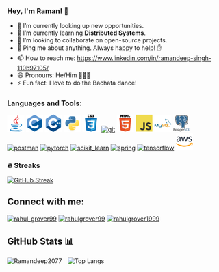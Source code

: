 ### Hey, I'm Raman! 👋

<!--
**Ramandeep2077/Ramandeep2077** is a ✨ _special_ ✨ repository because its `README.md` (this file) appears on your GitHub profile.

Here are some ideas to get you started:




-->
* 🔭 I’m currently looking up new opportunities.
* 🌱  I’m currently learning **Distributed Systems**.
* 👯  I’m looking to collaborate on open-source projects.
* 💬  Ping me about anything. Always happy to help! ✋
* 📫  How to reach me: https://www.linkedin.com/in/ramandeep-singh-110b97105/
* 😄  Pronouns: He/Him 🙍🏻‍♂️
* ⚡  Fun fact: I love to do the Bachata dance!

<h3 align="left">Languages and Tools:</h3>
<p align="left">
    <a href="https://www.java.com" target="_blank" rel="noreferrer"><img src="https://raw.githubusercontent.com/devicons/devicon/master/icons/java/java-original.svg" alt="java" width="40" height="40"/></a>
    <a href="https://www.cprogramming.com/" target="_blank" rel="noreferrer"><img src="https://raw.githubusercontent.com/devicons/devicon/master/icons/c/c-original.svg" alt="c" width="40" height="40"/></a>
    <a href="https://www.w3schools.com/cpp/" target="_blank" rel="noreferrer"><img src="https://raw.githubusercontent.com/devicons/devicon/master/icons/cplusplus/cplusplus-original.svg" alt="cplusplus" width="40" height="40"/></a>
    <a href="https://www.python.org" target="_blank" rel="noreferrer"><img src="https://raw.githubusercontent.com/devicons/devicon/master/icons/python/python-original.svg" alt="python" width="40" height="40"/></a>
    <a href="https://www.w3schools.com/css/" target="_blank" rel="noreferrer"><img src="https://raw.githubusercontent.com/devicons/devicon/master/icons/css3/css3-original-wordmark.svg" alt="css3" width="40" height="40"/></a>
    <a href="https://git-scm.com/" target="_blank" rel="noreferrer"><img src="https://www.vectorlogo.zone/logos/git-scm/git-scm-icon.svg" alt="git" width="40" height="40"/></a>
    <a href="https://www.w3.org/html/" target="_blank" rel="noreferrer"><img src="https://raw.githubusercontent.com/devicons/devicon/master/icons/html5/html5-original-wordmark.svg" alt="html5" width="40" height="40"/></a>
    <a href="https://developer.mozilla.org/en-US/docs/Web/JavaScript" target="_blank" rel="noreferrer"><img src="https://raw.githubusercontent.com/devicons/devicon/master/icons/javascript/javascript-original.svg" alt="javascript" width="40" height="40"/></a>
    <a href="https://www.mysql.com/" target="_blank" rel="noreferrer"><img src="https://raw.githubusercontent.com/devicons/devicon/master/icons/mysql/mysql-original-wordmark.svg" alt="mysql" width="40" height="40"/></a>
    <a href="https://www.postgresql.org" target="_blank" rel="noreferrer"><img src="https://raw.githubusercontent.com/devicons/devicon/master/icons/postgresql/postgresql-original-wordmark.svg" alt="postgresql" width="40" height="40"/></a>
    <a href="https://postman.com" target="_blank" rel="noreferrer"><img src="https://www.vectorlogo.zone/logos/getpostman/getpostman-icon.svg" alt="postman" width="40" height="40"/></a>
    <a href="https://pytorch.org/" target="_blank" rel="noreferrer"><img src="https://www.vectorlogo.zone/logos/pytorch/pytorch-icon.svg" alt="pytorch" width="40" height="40"/></a>
    <a href="https://scikit-learn.org/" target="_blank" rel="noreferrer"><img src="https://upload.wikimedia.org/wikipedia/commons/0/05/Scikit_learn_logo_small.svg" alt="scikit_learn" width="40" height="40"/></a>
    <a href="https://spring.io/" target="_blank" rel="noreferrer"><img src="https://www.vectorlogo.zone/logos/springio/springio-icon.svg" alt="spring" width="40" height="40"/></a>
    <a href="https://www.tensorflow.org" target="_blank" rel="noreferrer"><img src="https://www.vectorlogo.zone/logos/tensorflow/tensorflow-icon.svg" alt="tensorflow" width="40" height="40"/></a>
    <a href="https://aws.amazon.com" target="_blank" rel="noreferrer"><img src="https://raw.githubusercontent.com/devicons/devicon/master/icons/amazonwebservices/amazonwebservices-original-wordmark.svg" alt="aws" width="40" height="40"/></a>
</p>

### :fire: Streaks 
[![GitHub Streak](http://github-readme-streak-stats.herokuapp.com?user=ghoshsuman845)](https://git.io/streak-stats)  

## Connect with me: 
<p align="left">
<a href="https://twitter.com/Ramandeep2077" target="blank"><img align="center" src="https://cdn.jsdelivr.net/npm/simple-icons@v3/icons/twitter.svg" alt="rahul_grover99" height="30" width="40" /></a>
<a href="https://www.linkedin.com/in/ramandeep-singh-110b97105" target="blank"><img align="center" src="https://cdn.jsdelivr.net/npm/simple-icons@v3/icons/linkedin.svg" alt="rahulgrover99" height="30" width="40" /></a>
<a href="https://www.facebook.com/ramandeep.singh.14606" target="blank"><img align="center" src="https://cdn.jsdelivr.net/npm/simple-icons@v3/icons/facebook.svg" alt="rahulgrover1999" height="30" width="40" /></a>
</p>

## GitHub Stats 📊
<!-- GitHub Stats and Most Used Languages in the Same Row -->
<p align="left">
    <img src="https://github-readme-stats-sigma-five.vercel.app/api?username=Ramandeep2077&show_icons=true&locale=en" alt="Ramandeep2077" style="margin-right: 10px;" />
    <img src="https://github-readme-stats.vercel.app/api/top-langs/?username=Ramandeep2077&layout=compact&langs_count=4" alt="Top Langs" />
</p>
<!--
<p>&nbsp;<img align="center" src="https://github-readme-stats.vercel.app/api?username=Ramandeep2077&show_icons=true&locale=en" alt="Ramandeep2077" /></p>
-->

<!--
<p>&nbsp;<img align="center" src="https://github-readme-stats.vercel.app/api?username=Ramandeep2077&show_icons=true&locale=en" alt="Ramandeep2077" /></p>
-->
